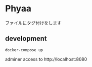 # Phyaa

ファイルにタグ付けをします

## development

```
docker-compose up
```

adminer
access to http://localhost:8080
